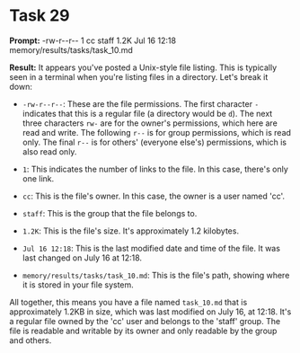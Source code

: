 # Task 29

**Prompt:** -rw-r--r--  1 cc  staff   1.2K Jul 16 12:18 memory/results/tasks/task_10.md

**Result:**
It appears you've posted a Unix-style file listing. This is typically seen in a terminal when you're listing files in a directory. Let's break it down:

- `-rw-r--r--`: These are the file permissions. The first character `-` indicates that this is a regular file (a directory would be `d`). The next three characters `rw-` are for the owner's permissions, which here are read and write. The following `r--` is for group permissions, which is read only. The final `r--` is for others' (everyone else's) permissions, which is also read only.
  
- `1`: This indicates the number of links to the file. In this case, there's only one link.

- `cc`: This is the file's owner. In this case, the owner is a user named 'cc'.

- `staff`: This is the group that the file belongs to. 

- `1.2K`: This is the file's size. It's approximately 1.2 kilobytes.

- `Jul 16 12:18`: This is the last modified date and time of the file. It was last changed on July 16 at 12:18.

- `memory/results/tasks/task_10.md`: This is the file's path, showing where it is stored in your file system.

All together, this means you have a file named `task_10.md` that is approximately 1.2KB in size, which was last modified on July 16, at 12:18. It's a regular file owned by the 'cc' user and belongs to the 'staff' group. The file is readable and writable by its owner and only readable by the group and others.
